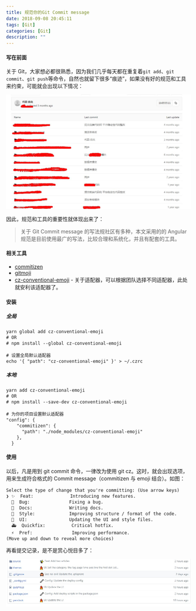 ```yaml
---
title: 规范你的Git Commit message
date: 2018-09-08 20:45:11
tags: [Git]
categories: [Git]
description: ""
---
```


#### 写在前面

关于 Git，大家想必都很熟悉，因为我们几乎每天都在重复着`git add`、`git commit`、`git push`等命令，自然也就留下很多“痕迹”，如果没有好的规范和工具来约束，可能就会出现以下情况：

![](https://github.com/gaoac/images-library/blob/master/blog/git_commit_error.png?raw=true)

因此，规范和工具的重要性就体现出来了：

> 关于 Git Commit message 的写法规社区有多种，本文采用的的 Angular 规范是目前使用最广的写法，比较合理和系统化，并且有配套的工具。<!-- more -->

#### 相关工具

- [commitizen](https://github.com/commitizen/cz-cli)
- [gitmoji](https://github.com/carloscuesta/gitmoji/)
- [cz-conventional-emoji](https://github.com/gaoac/cz-conventional-emoji) - 关于适配器，可以根据团队选择不同适配器，此处就安利该适配器了。

#### 安装

##### 全局

```
yarn global add cz-conventional-emoji
# OR
# npm install --global cz-conventional-emoji

# 设置全局默认适配器
echo '{ "path": "cz-conventional-emoji" }' > ~/.czrc
```

##### 本地

```
yarn add cz-conventional-emoji
# OR
# npm install --save-dev cz-conventional-emoji

# 为你的项目设置默认适配器
"config": {
    "commitizen": {
      "path": "./node_modules/cz-conventional-emoji"
    },
  }
```

#### 使用

以后，凡是用到 git commit 命令，一律改为使用 git cz。这时，就会出现选项，用来生成符合格式的 Commit message（commitizen 与 emoji 结合）。如图：

```
Select the type of change that you're committing: (Use arrow keys)
❯ ✨  Feat:              Introducing new features.
  🐛  Bug:               Fixing a bug.
  📝  Docs:              Writing docs.
  🎨  Style:             Improving structure / format of the code.
  💄  UI:                Updating the UI and style files.
  🚑  Quickfix:          Critical hotfix.
  ⚡️  Pref:               Improving performance.
(Move up and down to reveal more choices)
```

再看提交记录，是不是赏心悦目多了：

![](https://github.com/gaoac/images-library/blob/master/blog/git_commit_normal.png?raw=true)
